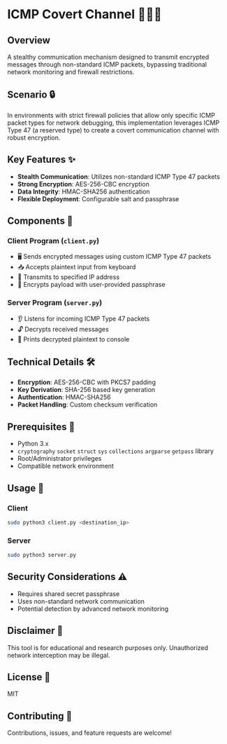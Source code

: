 # ICMP Covert Channel 🕵️‍♂️🌐

## Overview
A stealthy communication mechanism designed to transmit encrypted messages through non-standard ICMP packets, bypassing traditional network monitoring and firewall restrictions.

## Scenario 🔒
In environments with strict firewall policies that allow only specific ICMP packet types for network debugging, this implementation leverages ICMP Type 47 (a reserved type) to create a covert communication channel with robust encryption.

## Key Features ✨
- **Stealth Communication**: Utilizes non-standard ICMP Type 47 packets
- **Strong Encryption**: AES-256-CBC encryption
- **Data Integrity**: HMAC-SHA256 authentication
- **Flexible Deployment**: Configurable salt and passphrase

## Components 🧩

### Client Program (`client.py`)
- 🖥️ Sends encrypted messages using custom ICMP Type 47 packets
- 📥 Accepts plaintext input from keyboard
- 🎯 Transmits to specified IP address
- 🔐 Encrypts payload with user-provided passphrase

### Server Program (`server.py`)
- 👂 Listens for incoming ICMP Type 47 packets
- 🔓 Decrypts received messages
- 📝 Prints decrypted plaintext to console

## Technical Details 🛠️
- **Encryption**: AES-256-CBC with PKCS7 padding
- **Key Derivation**: SHA-256 based key generation
- **Authentication**: HMAC-SHA256
- **Packet Handling**: Custom checksum verification

## Prerequisites 🔧
- Python 3.x
- `cryptography` `socket` `struct` `sys` `collections` `argparse` `getpass`  library
- Root/Administrator privileges
- Compatible network environment

## Usage 🚀

### Client
```bash
sudo python3 client.py <destination_ip>
```

### Server
```bash
sudo python3 server.py
```

## Security Considerations ⚠️
- Requires shared secret passphrase
- Uses non-standard network communication
- Potential detection by advanced network monitoring

## Disclaimer 📝
This tool is for educational and research purposes only. Unauthorized network interception may be illegal.

## License 📄
MIT

## Contributing 🤝
Contributions, issues, and feature requests are welcome!


